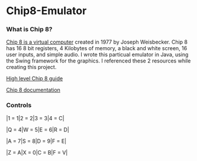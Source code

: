 # Chip8-Emulator
### What is Chip 8?
[Chip 8 is a virtual computer](https://en.wikipedia.org/wiki/CHIP-8) created in 1977 by Joseph Weisbecker. Chip 8 has 16 8 bit registers, 4 Kilobytes of memory, a black and white screen, 16 user inputs, and simple audio. I wrote this particual emulator in Java, using the Swing framework for the graphics. I referenced these 2 resources while creating this project.

[High level Chip 8 guide](https://tobiasvl.github.io/blog/write-a-chip-8-emulator/)

[Chip 8 documentation](https://chip-8.github.io/links/)

### Controls
|1 = 1|2 = 2|3 = 3|4 = C|

|Q = 4|W = 5|E = 6|R = D|

|A = 7|S = 8|D = 9|F = E|

|Z = A|X = 0|C = B|F = V|
